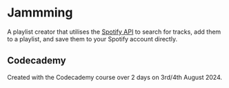 # Jammming

A playlist creator that utilises the [Spotify API](https://developer.spotify.com/documentation/web-api) to search for tracks, add them to a playlist, and save them to your Spotify account directly.

## Codecademy

Created with the Codecademy course over 2 days on 3rd/4th August 2024.